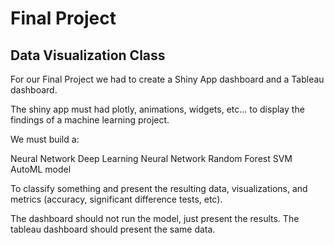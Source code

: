 # Final Project 
## Data Visualization Class

For our Final Project we had to create a Shiny App dashboard and a Tableau dashboard.

The shiny app must had plotly, animations, widgets, etc... to display the findings of a machine learning project.

We must build a:

Neural Network
Deep Learning Neural Network
Random Forest
SVM
AutoML model

To classify something and present the resulting data, visualizations, and metrics (accuracy, significant difference tests, etc).

The dashboard should not run the model, just present the results. The tableau dashboard should present the same data.
